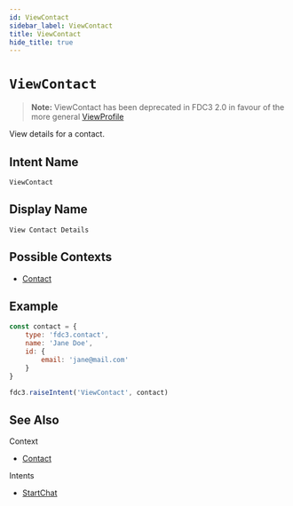 ```yaml
---
id: ViewContact
sidebar_label: ViewContact
title: ViewContact
hide_title: true
---
```

# `ViewContact`
> **Note:** ViewContact has been deprecated in FDC3 2.0 in favour of the more general [ViewProfile](ViewProfile)


View details for a contact.

## Intent Name

`ViewContact`

## Display Name

`View Contact Details`

## Possible Contexts

* [Contact](../../context/ref/Contact)

## Example

```js
const contact = {
    type: 'fdc3.contact',
    name: 'Jane Doe',
    id: {
        email: 'jane@mail.com'
    }
}

fdc3.raiseIntent('ViewContact', contact)
```

## See Also

Context
- [Contact](../../context/ref/Contact)

Intents
- [StartChat](StartChat)
